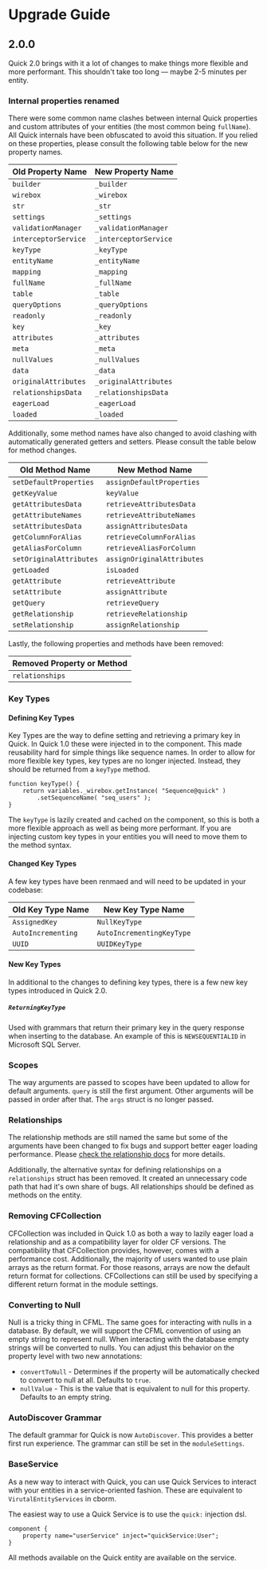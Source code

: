 # Upgrade Guide

## 2.0.0

Quick 2.0 brings with it a lot of changes to make things more flexible and more
performant. This shouldn't take too long — maybe 2-5 minutes per entity.

### Internal properties renamed

There were some common name clashes between internal Quick properties and custom
attributes of your entities (the most common being `fullName`). All Quick
internals have been obfuscated to avoid this situation. If you relied on these
properties, please consult the following table below for the new property names.

| Old Property Name    | New Property Name     |
| -------------------- | --------------------- |
| `builder`            | `_builder`            |
| `wirebox`            | `_wirebox`            |
| `str`                | `_str`                |
| `settings`           | `_settings`           |
| `validationManager`  | `_validationManager`  |
| `interceptorService` | `_interceptorService` |
| `keyType`            | `_keyType`            |
| `entityName`         | `_entityName`         |
| `mapping`            | `_mapping`            |
| `fullName`           | `_fullName`           |
| `table`              | `_table`              |
| `queryOptions`       | `_queryOptions`       |
| `readonly`           | `_readonly`           |
| `key`                | `_key`                |
| `attributes`         | `_attributes`         |
| `meta`               | `_meta`               |
| `nullValues`         | `_nullValues`         |
| `data`               | `_data`               |
| `originalAttributes` | `_originalAttributes` |
| `relationshipsData`  | `_relationshipsData`  |
| `eagerLoad`          | `_eagerLoad`          |
| `loaded`             | `_loaded`             |

Additionally, some method names have also changed to avoid clashing with
automatically generated getters and setters. Please consult the table below for
method changes.

| Old Method Name         | New Method Name            |
| ----------------------- | -------------------------- |
| `setDefaultProperties`  | `assignDefaultProperties`  |
| `getKeyValue`           | `keyValue`                 |
| `getAttributesData`     | `retrieveAttributesData`   |
| `getAttributeNames`     | `retrieveAttributeNames`   |
| `setAttributesData`     | `assignAttributesData`     |
| `getColumnForAlias`     | `retrieveColumnForAlias`   |
| `getAliasForColumn`     | `retrieveAliasForColumn`   |
| `setOriginalAttributes` | `assignOriginalAttributes` |
| `getLoaded`             | `isLoaded`                 |
| `getAttribute`          | `retrieveAttribute`        |
| `setAttribute`          | `assignAttribute`          |
| `getQuery`              | `retrieveQuery`            |
| `getRelationship`       | `retrieveRelationship`     |
| `setRelationship`       | `assignRelationship`       |

Lastly, the following properties and methods have been removed:

| Removed Property or Method |
| -------------------------- |
| `relationships`            |

### Key Types

#### Defining Key Types

Key Types are the way to define setting and retrieving a primary key in Quick.
In Quick 1.0 these were injected in to the component. This made reusability hard
for simple things like sequence names. In order to allow for more flexible key
types, key types are no longer injected. Instead, they should be returned from a
`keyType` method.

```
function keyType() {
    return variables._wirebox.getInstance( "Sequence@quick" )
        .setSequenceName( "seq_users" );
}
```

The `keyType` is lazily created and cached on the component, so this is both a
more flexible approach as well as being more performant. If you are injecting
custom key types in your entities you will need to move them to the method
syntax.

#### Changed Key Types

A few key types have been renmaed and will need to be updated in your codebase:

| Old Key Type Name  | New Key Type Name         |
| ------------------ | ------------------------- |
| `AssignedKey`      | `NullKeyType`             |
| `AutoIncrementing` | `AutoIncrementingKeyType` |
| `UUID`             | `UUIDKeyType`             |

#### New Key Types

In additional to the changes to defining key types, there is a few new key types
introduced in Quick 2.0.

##### `ReturningKeyType`

Used with grammars that return their primary key in the query response when
inserting to the database. An example of this is `NEWSEQUENTIALID` in Microsoft
SQL Server.

### Scopes

The way arguments are passed to scopes have been updated to allow for default arguments.
`query` is still the first argument.  Other arguments will be passed in order after that.
The `args` struct is no longer passed.

### Relationships

The relationship methods are still named the same but some of the arguments have
been changed to fix bugs and support better eager loading performance. Please
[check the relationship docs](relationships/README.md) for more details.

Additionally, the alternative syntax for defining relationships on a
`relationships` struct has been removed. It created an unnecessary code path
that had it's own share of bugs. All relationships should be defined as methods
on the entity.

### Removing CFCollection

CFCollection was included in Quick 1.0 as both a way to lazily eager load a
relationship and as a compatibility layer for older CF versions. The
compatibility that CFCollection provides, however, comes with a performance
cost. Additionally, the majority of users wanted to use plain arrays as the
return format. For those reasons, arrays are now the default return format for
collections. CFCollections can still be used by specifying a different return
format in the module settings.

### Converting to Null

Null is a tricky thing in CFML. The same goes for interacting with nulls in a
database. By default, we will support the CFML convention of using an empty
string to represent null. When interacting with the database empty strings will
be converted to nulls. You can adjust this behavior on the property level with
two new annotations:

-   `convertToNull` - Determines if the property will be automatically checked
    to convert to null at all. Defaults to `true`.
-   `nullValue` - This is the value that is equivalent to null for this
    property. Defaults to an empty string.

### AutoDiscover Grammar

The default grammar for Quick is now `AutoDiscover`. This provides a better
first run experience. The grammar can still be set in the `moduleSettings`.

### BaseService

As a new way to interact with Quick, you can use Quick Services to interact with
your entities in a service-oriented fashion. These are equivalent to
`VirutalEntityServices` in cborm.

The easiest way to use a Quick Service is to use the `quick:` injection dsl.

```
component {
    property name="userService" inject="quickService:User";
}
```

All methods available on the Quick entity are available on the service.
